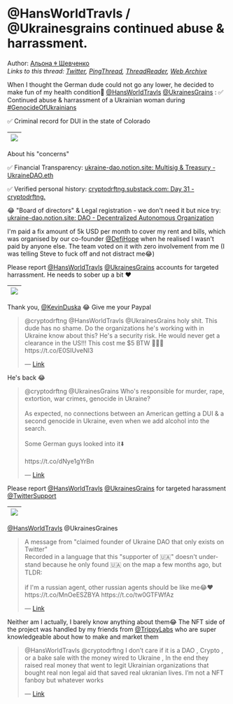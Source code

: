 # @HansWorldTravls / @Ukrainesgrains continued abuse & harrassment.

Author: [Альона ꑭ Шевченко](https://twitter.com/cryptodrftng)  
*Links to this thread: [Twitter](https://twitter.com/cryptodrftng/status/1535331245839855616), [PingThread](https://pingthread.com/thread/1535331245839855616), [ThreadReader](https://threadreaderapp.com/thread/1535331245839855616.html), [Web Archive](https://web.archive.org/web/*/https://twitter.com/cryptodrftng/status/1535331245839855616)*

When I thought the German dude could not go any lower, he decided to make fun of my health condition🥲
[@HansWorldTravls](https://twitter.com/HansWorldTravls) [@UkrainesGrains](https://twitter.com/UkrainesGrains) :
✅ Continued abuse & harrassment of a Ukrainian woman during [#GenocideOfUkrainians](https://twitter.com/hashtag/GenocideOfUkrainians) 

✅ Criminal record for DUI in the state of Colorado

| [![](https://pbs.twimg.com/media/FU6XoTdWAAEAPms.jpg)](https://pbs.twimg.com/media/FU6XoTdWAAEAPms.jpg) |
| :-: |

About his "concerns"

✅ Financial Transparency: [ukraine-dao.notion.site: Multisig & Treasury - UkraineDAO.eth](https://ukraine-dao.notion.site/Multisig-Treasury-UkraineDAO-eth-b080b59f794848fa8f6ac1b22575792c)

✅ Verified personal history: [cryptodrftng.substack.com: Day 31 - cryptodrftng.](https://cryptodrftng.substack.com/p/day-31?s=r)

😂 "Board of directors" & Legal registration - we don't need it but nice try: [ukraine-dao.notion.site: DAO - Decentralized Autonomous Organization](https://ukraine-dao.notion.site/DAO-Decentralized-Autonomous-Organization-984bb2d0789b44369e7332ca9a8cbe74)

I'm paid a fix amount of 5k USD per month to cover my rent and bills, which was organised by our co-founder [@DefiHope](https://twitter.com/DefiHope) when he realised I wasn't paid by anyone else. The team voted on it with zero involvement from me (I was telling Steve to fuck off and not distract me😂)

Please report [@HansWorldTravls](https://twitter.com/HansWorldTravls) [@UkrainesGrains](https://twitter.com/UkrainesGrains) accounts for targeted harrassment. He needs to sober up a bit ❤️

| [![](https://pbs.twimg.com/media/FU6Xo6IXsAAR11h.jpg)](https://pbs.twimg.com/media/FU6Xo6IXsAAR11h.jpg) |
| :-: |

Thank you, [@KevinDuska](https://twitter.com/KevinDuska) 😂 Give me your Paypal

<blockquote class="twitter-tweet">
    <p lang="en" dir="ltr">
    @cryptodrftng @HansWorldTravls @UkrainesGrains holy shit. This dude has no shame. Do the organizations he&#39;s working with in Ukraine know about this? He&#39;s a security risk. He would never get a clearance in the US!!! This cost me $5 BTW 🤣🤣🤣 https://t.co/E0SIUveNI3<br />
    </p>
    &mdash; <a href="https://twitter.com/KevinDuska/status/1535333648806948866">Link</a>
</blockquote>

He's back 😂

<blockquote class="twitter-tweet">
    <p lang="en" dir="ltr">
    @cryptodrftng @UkrainesGrains Who&#39;s responsible for murder, rape, extortion, war crimes, genocide in Ukraine?<br />
    <br />
    As expected, no connections between an American getting a DUI &amp; a second genocide in Ukraine, even when we add alcohol into the search.<br />
    <br />
    Some German guys looked into it⬇️<br />
    <br />
    https://t.co/dNye1gYrBn<br />
    </p>
    &mdash; <a href="https://twitter.com/HansWorldTravls/status/1535455521511198721">Link</a>
</blockquote>

Please report [@HansWorldTravls](https://twitter.com/HansWorldTravls) [@UkrainesGrains](https://twitter.com/UkrainesGrains) for targeted harassment [@TwitterSupport](https://twitter.com/TwitterSupport)

| [![](https://pbs.twimg.com/media/FU8erABXwAIpl6d.jpg)](https://pbs.twimg.com/media/FU8erABXwAIpl6d.jpg) |
| :-: |

[@HansWorldTravls](https://twitter.com/HansWorldTravls) @UkrainesGraines

<blockquote class="twitter-tweet">
    <p lang="en" dir="ltr">
    A message from &#34;claimed founder of Ukraine DAO that only exists on Twitter&#34;<br />
    Recorded in a language that this &#34;supporter of 🇺🇦&#34; doesn&#39;t understand because he only found 🇺🇦 on the map a few months ago, but TLDR:<br />
    <br />
    if I&#39;m a russian agent, other russian agents should be like me😂❤️ https://t.co/MnOeESZBYA https://t.co/tw0GTFWfAz<br />
    </p>
    &mdash; <a href="https://twitter.com/cryptodrftng/status/1535373278818213889">Link</a>
</blockquote>

Neither am I actually, I barely know anything about them😂 The NFT side of the project was handled by my friends from [@TrippyLabs](https://twitter.com/TrippyLabs) who are super knowledgeable about how to make and market them

<blockquote class="twitter-tweet">
    <p lang="en" dir="ltr">
    @HansWorldTravls @cryptodrftng I don’t care if it is a DAO , Crypto , or a bake sale with the money wired to Ukraine , In the end they raised real money that went to legit Ukrainian organizations that bought real non legal aid that saved real ukranian lives. I’m not a NFT fanboy  but whatever works<br />
    </p>
    &mdash; <a href="https://twitter.com/karlprosser/status/1535499982492430337">Link</a>
</blockquote>
